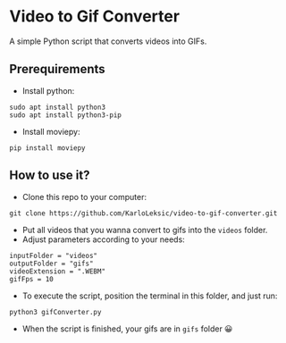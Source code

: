 # Video to Gif Converter
A simple Python script that converts videos into GIFs.

## Prerequirements

* Install python:
```
sudo apt install python3
sudo apt install python3-pip
```

* Install moviepy:
```
pip install moviepy
```

## How to use it?

* Clone this repo to your computer: 
```
git clone https://github.com/KarloLeksic/video-to-gif-converter.git
```
* Put all videos that you wanna convert to gifs into the `videos` folder.
* Adjust parameters according to your needs:
```
inputFolder = "videos"
outputFolder = "gifs"
videoExtension = ".WEBM"
gifFps = 10
```
* To execute the script, position the terminal in this folder, and just run: 
```
python3 gifConverter.py
``` 
* When the script is finished, your gifs are in `gifs` folder 😀
